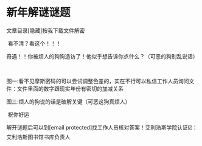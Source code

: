 # 新年解谜谜题

文章目录[隐藏]按我下载文件解密

 看不清？看这个！！！

奇遇！！你被烦人的狗狗造访了！他似乎想告诉你点什么？（可恶的狗别乱说话）

 

图一:看不见摩斯密码的可以尝试调整色差的，实在不行可以私信工作人员询问文件：文件里面的数字跟现实年份有密切的加减关系

图三:烦人的狗说的话是破解关键（可恶这狗真烦人） 

 祝你好运

解开谜题后可以到[email protected]找工作人员核对答案！艾利浩斯学院认证☑️：艾利浩斯图书馆书库负责人

